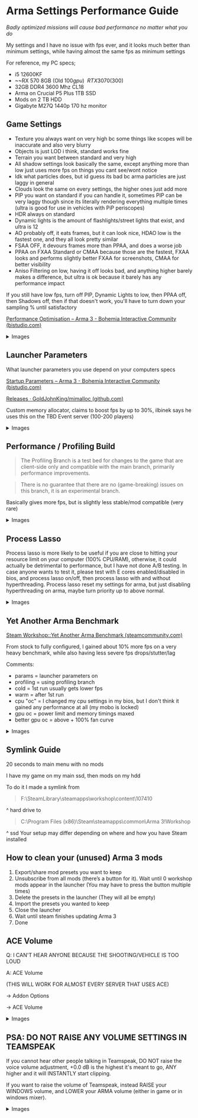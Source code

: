 # Arma Settings Performance Guide
*Badly optimized missions will cause bad performance no matter what you do*

My settings and I have no issue with fps ever, and it looks much better than minimum settings, while having almost the same fps as minimum settings

For reference, my PC specs;
- i5 12600KF
- ~~RX 570 8GB (Old $100 gpu)~~ RTX 3070 ($300)
- 32GB DDR4 3600 Mhz CL18
- Arma on Crucial P5 Plus 1TB SSD
- Mods on 2 TB HDD
- Gigabyte M27Q 1440p 170 hz monitor

## Game Settings

- Texture you always want on very high bc some things like scopes will be inaccurate and also very blurry
- Objects is just LOD i think, standard works fine
- Terrain you want between standard and very high
- All shadow settings look basically the same, except anything more than low just uses more fps on things you cant see/wont notice
- Idk what particles does, but id guess its bad bc arma particles are just laggy in general
- Clouds look the same on every settings, the higher ones just add more
- PIP you want on standard if you can handle it, sometimes PIP can be very laggy though since its literally rendering everything multiple times
(ultra is good for use in vehicles with PiP periscopes)
- HDR always on standard
- Dynamic lights is the amount of flashlights/street lights that exist, and ultra is 12
- AO probably off, it eats frames, but it can look nice, HDAO low is the fastest one, and they all look pretty similar
- FSAA OFF, it devours frames more than PPAA, and does a worse job
- PPAA on FXAA Standard or CMAA because those are the fastest, FXAA looks and performs slightly better
FXAA for screenshots, CMAA for better visibility
- Aniso Filtering on low, having it off looks bad, and anything higher barely makes a difference, but ultra is ok because it barely has any performance impact

If you still have low fps, turn off PIP, Dynamic Lights to low, then PPAA off, then Shadows off, then if that doesn't work, you'll have to turn down your sampling % until satisfactory

[Performance Optimisation – Arma 3 - Bohemia Interactive Community (bistudio.com)](https://community.bistudio.com/wiki/Arma_3:_Performance_Optimisation#General)
<details>
<summary>Images</summary>

![img](images/settings1.png)
![img](images/settings2.png)
![img](images/settings3.png)
</details>


## Launcher Parameters

What launcher parameters you use depend on your computers specs

[Startup Parameters – Arma 3 - Bohemia Interactive Community (bistudio.com)](https://community.bistudio.com/wiki/Arma_3:_Startup_Parameters)

[Releases · GoldJohnKing/mimalloc (github.com)](https://github.com/GoldJohnKing/mimalloc/releases)

Custom memory allocator, claims to boost fps by up to 30%, ilbinek says he uses this on the TBD Event server (100-200 players)
<details>
<summary>Images</summary>

![img](images/launcher.png)
</details>


## Performance / Profiling Build

> The Profiling Branch is a test bed for changes to the game that are client-side only and compatible with the main branch, primarily performance improvements.

> There is no guarantee that there are no (game-breaking) issues on this branch, it is an experimental branch.

Basically gives more fps, but is slightly less stable/mod compatible (very rare)
<details>
<summary>Images</summary>

![img](images/profiling.png)
</details>


## Process Lasso

Process lasso is more likely to be useful if you are close to hitting your resource limit on your computer (100% CPU/RAM), otherwise, it could actually be detrimental to performance, but I have not done A/B testing.
In case anyone wants to test it, please test with E cores enabled/disabled in bios, and process lasso on/off, then process lasso with and without hyperthreading.
Process lasso reset my settings for arma, but just disabling hyperthreading on arma, maybe turn priority up to above normal.

<details>
<summary>Images</summary>

![img](images/plasso.png)
</details>


## Yet Another Arma Benchmark

[Steam Workshop::Yet Another Arma Benchmark (steamcommunity.com)](https://steamcommunity.com/sharedfiles/filedetails/?id=375092418)

From stock to fully configured, I gained about 10% more fps on a very heavy benchmark, while also having less severe fps drops/stutter/lag

Comments:
- params = launcher parameters on
- profiling = using profiling branch
- cold = 1st run usually gets lower fps
- warm = after 1st run
- cpu "oc" = I changed my cpu settings in my bios, but I don't think it gained any performance at all (my mobo is locked)
- gpu oc = power limit and memory timings maxed
- better gpu oc = above + 100% fan curve
<details>
<summary>Images</summary>

![img](images/b1.png)
![img](images/b2.png)
</details>


## Symlink Guide
20 seconds to main menu with no mods

I have my game on my main ssd, then mods on my hdd

To do it I made a symlink from
> F:\SteamLibrary\steamapps\workshop\content\107410

^ hard drive
to
> C:\Program Files (x86)\Steam\steamapps\common\Arma 3\!Workshop

^ ssd
Your setup may differ depending on where and how you have Steam installed


## How to clean your (unused) Arma 3 mods

1. Export/share mod presets you want to keep
2. Unsubscribe from all mods (there’s a button for it). Wait until 0 workshop mods appear in the launcher (You may have to press the button multiple times)
3. Delete the presets in the launcher (They will all be empty)
4. Import the presets you wanted to keep
5. Close the launcher
6. Wait until steam finishes updating Arma 3
7. Done

## ACE Volume

Q: I CAN'T HEAR ANYONE BECAUSE THE SHOOTING/VEHICLE IS TOO LOUD

A: ACE Volume

(THIS WILL WORK FOR ALMOST EVERY SERVER THAT USES ACE)

-> Addon Options

-> ACE Volume
<details>
<summary>Images</summary>

![img](images/av1.png)

^ My personal settings

PART 2: Bind a key to toggle it manually!

-> Controls

-> Configure Addons

-> ACE Common

-> Toggle Volume


![img](images/av2.png)

This is the App Menu key btw v (It's not commonly used) (Any other key will also work)

![img](images/av3.png)
</details>

## PSA: DO NOT RAISE ANY VOLUME SETTINGS IN TEAMSPEAK

If you cannot hear other people talking in Teamspeak, DO NOT raise the voice volume adjustment, +0.0 dB is the highest it's meant to go, ANY higher and it will INSTANTLY start clipping.

If you want to raise the volume of Teamspeak, instead RAISE your WINDOWS volume, and LOWER your ARMA volume (either in game or in windows mixer).

<details>
<summary>Images</summary>

Recommended Settings
![img](images/ts1.png)

I also recommend disabling ONLY these notification/soundpack settings, instead of muting all or keeping all open.
It will remove the annoying "User joined your channel" sound, but every other notification will still play, which are much less frequent.
![img](images/ts2.png)
</details>


